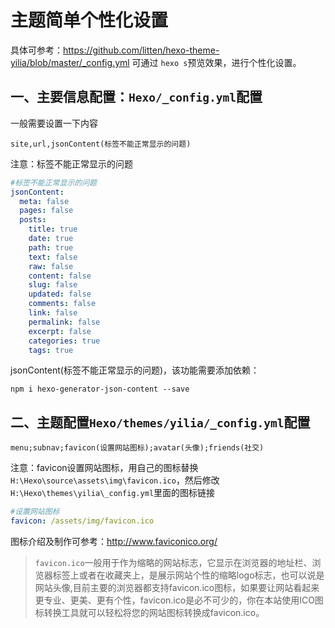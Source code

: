 # 主题简单个性化设置

具体可参考：<https://github.com/litten/hexo-theme-yilia/blob/master/_config.yml>
可通过	`hexo s`预览效果，进行个性化设置。


## 一、主要信息配置：`Hexo/_config.yml`配置

一般需要设置一下内容
```
site,url,jsonContent(标签不能正常显示的问题)
```

注意：标签不能正常显示的问题
```yml
#标签不能正常显示的问题
jsonContent:
  meta: false
  pages: false
  posts:
    title: true
    date: true
    path: true
    text: false
    raw: false
    content: false
    slug: false
    updated: false
    comments: false
    link: false
    permalink: false
    excerpt: false
    categories: true
    tags: true
```

jsonContent(标签不能正常显示的问题)，该功能需要添加依赖：
```
npm i hexo-generator-json-content --save
```



## 二、主题配置`Hexo/themes/yilia/_config.yml`配置

```
menu;subnav;favicon(设置网站图标);avatar(头像);friends(社交)
```

注意：favicon设置网站图标，用自己的图标替换`H:\Hexo\source\assets\img\favicon.ico`，然后修改`H:\Hexo\themes\yilia\_config.yml`里面的图标链接
```yml
#设置网站图标
favicon: /assets/img/favicon.ico
```


图标介绍及制作可参考：<http://www.faviconico.org/>

> `favicon.ico`一般用于作为缩略的网站标志，它显示在浏览器的地址栏、浏览器标签上或者在收藏夹上，是展示网站个性的缩略logo标志，也可以说是网站头像,目前主要的浏览器都支持favicon.ico图标，如果要让网站看起来更专业、更美、更有个性，favicon.ico是必不可少的，你在本站使用ICO图标转换工具就可以轻松将您的网站图标转换成favicon.ico。